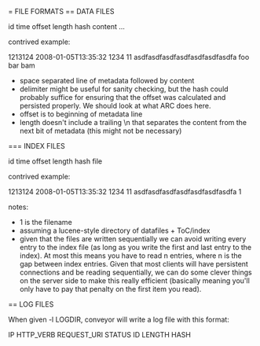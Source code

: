 = FILE FORMATS
==  DATA FILES

id time offset length hash
content
...

contrived example:

1213124 2008-01-05T13:35:32 1234 11 asdfasdfasdfasdfasdfasdfasdfa
foo bar bam

* space separated line of metadata followed by content
* delimiter might be useful for sanity checking, but the hash could probably suffice for ensuring that the offset was calculated and persisted properly. We should look at what ARC does here.
* offset is to beginning of metadata line
* length doesn't include a trailing \n that separates the content from the next bit of metadata (this might not be necessary)

=== INDEX FILES

id time offset length hash file

contrived example:

1213124 2008-01-05T13:35:32 1234 11 asdfasdfasdfasdfasdfasdfasdfa 1

notes:
* 1 is the filename
* assuming a lucene-style directory of datafiles + ToC/index
* given that the files are written sequentially we can avoid writing every entry to the index file (as long as you write the first and last entry to the index). At most this means you have to read n entries, where n is the gap between index entries. Given that most clients will have persistent connections and be reading sequentially, we can do some clever things on the server side to make this really efficient (basically meaning you'll only have to pay that penalty on the first item you read).

== LOG FILES

When given -l LOGDIR, conveyor will write a log file with this format:

  IP HTTP_VERB REQUEST_URI STATUS ID LENGTH HASH